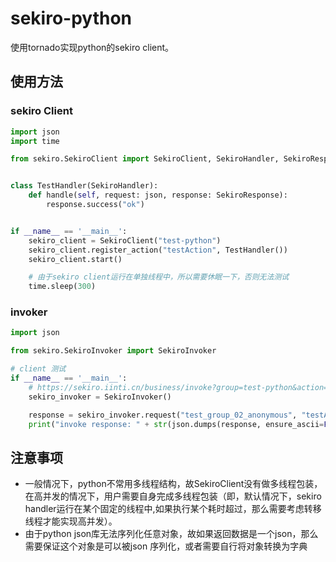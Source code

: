 # sekiro-python

使用tornado实现python的sekiro client。

## 使用方法

### sekiro Client

```python
import json
import time

from sekiro.SekiroClient import SekiroClient, SekiroHandler, SekiroResponse


class TestHandler(SekiroHandler):
    def handle(self, request: json, response: SekiroResponse):
        response.success("ok")


if __name__ == '__main__':
    sekiro_client = SekiroClient("test-python")
    sekiro_client.register_action("testAction", TestHandler())
    sekiro_client.start()

    # 由于sekiro client运行在单独线程中，所以需要休眠一下，否则无法测试
    time.sleep(300)
```

### invoker

```python
import json

from sekiro.SekiroInvoker import SekiroInvoker

# client 测试
if __name__ == '__main__':
    # https://sekiro.iinti.cn/business/invoke?group=test-python&action=testAction&sekiro_token=123
    sekiro_invoker = SekiroInvoker()

    response = sekiro_invoker.request("test_group_02_anonymous", "testAction", param="testparm")
    print("invoke response: " + str(json.dumps(response, ensure_ascii=False)))
```

## 注意事项

* 一般情况下，python不常用多线程结构，故SekiroClient没有做多线程包装，在高并发的情况下，用户需要自身完成多线程包装（即，默认情况下，sekiro
  handler运行在某个固定的线程中,如果执行某个耗时超过，那么需要考虑转移线程才能实现高并发）。
* 由于python json库无法序列化任意对象，故如果返回数据是一个json，那么需要保证这个对象是可以被json 序列化，或者需要自行将对象转换为字典